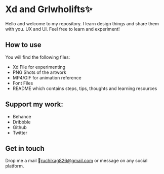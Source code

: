 # Xd and Grlwholifts✨
Hello and welcome to my repository. I learn design things and share them with you. UX and UI. Feel free to learn and experiment!

## How to use
You will find the following files: 
- Xd File for experimenting
- PNG Shots of the artwork
- MP4/GIF for animation reference
- Font Files
- README which contains steps, tips, thoughts and learning resources

## Support my work:
- Behance []()
- Dribbble []()
- Github []()
- Twitter []()

## Get in touch
Drop me a mail 📩ruchikag826@gmail.com or message on any social platform.

